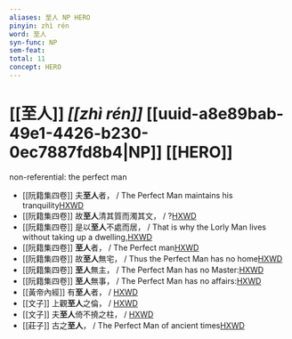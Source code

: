 ```yaml
---
aliases: 至人 NP HERO
pinyin: zhì rén
word: 至人
syn-func: NP
sem-feat: 
total: 11
concept: HERO 
---
```

# [[至人]] *[[zhì rén]]*  [[uuid-a8e89bab-49e1-4426-b230-0ec7887fd8b4|NP]] [[HERO]]
non-referential: the perfect man
 - [[阮籍集四卷]] 夫**至人**者， / The Perfect Man maintains his tranquility[HXWD](https://hxwd.org/textview.html?location=CH2b1558_CHANT_003-38a.2)
 - [[阮籍集四卷]] 故**至人**清其質而濁其文， / ?[HXWD](https://hxwd.org/textview.html?location=CH2b1558_CHANT_003-41a.34)
 - [[阮籍集四卷]] 是以**至人**不處而居， / That is why the Lorly Man lives without taking up a dwelling,[HXWD](https://hxwd.org/textview.html?location=CH2b1558_CHANT_004-19a.70)
 - [[阮籍集四卷]] **至人**者， / The Perfect man[HXWD](https://hxwd.org/textview.html?location=CH2b1558_CHANT_004-22a.14)
 - [[阮籍集四卷]] 故**至人**無宅， / Thus the Perfect Man has no home[HXWD](https://hxwd.org/textview.html?location=CH2b1558_CHANT_004-22a.70)
 - [[阮籍集四卷]] **至人**無主， / The Perfect Man has no Master:[HXWD](https://hxwd.org/textview.html?location=CH2b1558_CHANT_004-22a.72)
 - [[阮籍集四卷]] **至人**無事， / The Perfect Man has no affairs:[HXWD](https://hxwd.org/textview.html?location=CH2b1558_CHANT_004-22a.74)
 - [[黃帝內經]] 有**至人**者， / [HXWD](https://hxwd.org/textview.html?location=KR3e0001_tls_001-4a.14)
 - [[文子]] 上觀**至人**之倫， / [HXWD](https://hxwd.org/textview.html?location=KR5c0118_tls_003-6a.27)
 - [[文子]] 夫**至人**倚不撓之柱， / [HXWD](https://hxwd.org/textview.html?location=KR5c0118_tls_003-6a.6)
 - [[莊子]] 古之**至人**， / The Perfect Man of ancient times[HXWD](https://hxwd.org/textview.html?location=KR5c0126_tls_004-2a.10)
